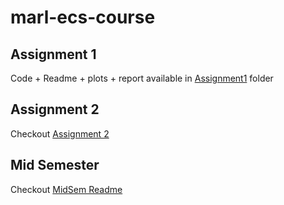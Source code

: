 # marl-ecs-course

## Assignment 1
Code + Readme + plots + report available in [Assignment1](./Assignment-1/) folder

## Assignment 2
Checkout [Assignment 2](./Assignment-2/)

## Mid Semester
Checkout [MidSem Readme](./Midsem/README.md)